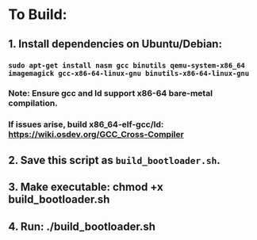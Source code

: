 # To Build:
## 1. Install dependencies on Ubuntu/Debian:
###    `sudo apt-get install nasm gcc binutils qemu-system-x86_64 imagemagick gcc-x86-64-linux-gnu binutils-x86-64-linux-gnu`
###    Note: Ensure gcc and ld support x86-64 bare-metal compilation.
###    If issues arise, build x86_64-elf-gcc/ld: https://wiki.osdev.org/GCC_Cross-Compiler
## 2. Save this script as `build_bootloader.sh`.
## 3. Make executable: chmod +x build_bootloader.sh
## 4. Run: ./build_bootloader.sh